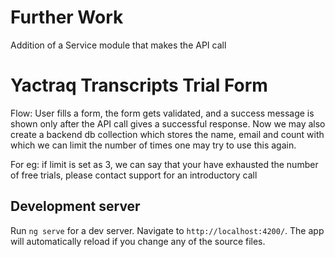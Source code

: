# Further Work

Addition of a Service module that makes the API call


# Yactraq Transcripts Trial Form

Flow: User fills a form, the form gets validated, and a success message is shown only after the API call gives a successful response. Now we may also create a backend db collection which stores the name, email and count with which we can limit the number of times one may try to use this again. 

For eg: if limit is set as 3, we can say that your have exhausted the number of free trials, please contact support for an introductory call

## Development server

Run `ng serve` for a dev server. Navigate to `http://localhost:4200/`. The app will automatically reload if you change any of the source files.


